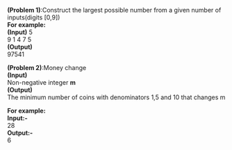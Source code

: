 **(Problem 1)**:Construct the largest possible number from a given number of inputs(digits [0,9])  
**For example:**   
 **(Input)**
     5  
  9 1 4 7 5   
 **(Output)**  
     97541  



**(Problem 2)**:Money change  
**(Input)**  
       Non-negative integer **m**  
**(Output)**  
       The minimum number of coins with denominators 1,5 and 10 that changes m    

**For example:**  
  **Input:-**  
     28  
  **Output:-**  
     6
